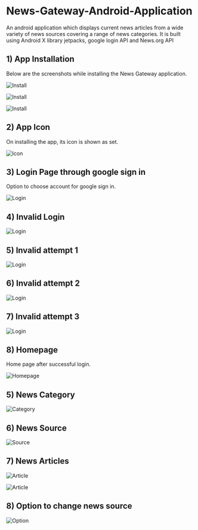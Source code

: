 # News-Gateway-Android-Application

An android application which displays current news articles from a wide variety of news sources covering a range of news categories. It is built using Android X library jetpacks, google login API and News.org API

## 1) App Installation

Below are the screenshots while installing the News Gateway application.

![Install](images/install1.jpg)

![Install](images/install2.jpg)

![Install](images/install3.jpg)


## 2) App Icon

On installing the app, its icon is shown as set.

![Icon](images/icon.PNG)


## 3) Login Page through google sign in

Option to choose account for google sign in.

![Login](images/login1.jpg)

## 4) Invalid Login

![Login](images/invalidlogin.jpg)

## 5) Invalid attempt 1

![Login](images/attempt1.jpg)

## 6) Invalid attempt 2

![Login](images/attempt2.jpg)

## 7) Invalid attempt 3

![Login](images/attemt3.jpg)

## 8) Homepage

Home page after successful login.

![Homepage](images/homepage.jpg)

## 5) News Category

![Category](images/newscategory.jpg)

## 6) News Source

![Source](images/newssource.jpg)

## 7) News Articles

![Article](images/article1.jpg)

![Article](images/article2.jpg)

## 8) Option to change news source

![Option](images/options.jpg)


